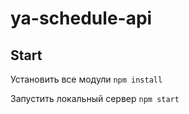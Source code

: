 # ya-schedule-api

## Start 

Установить все модули
``npm install``

Запустить локальный сервер
``npm start``

